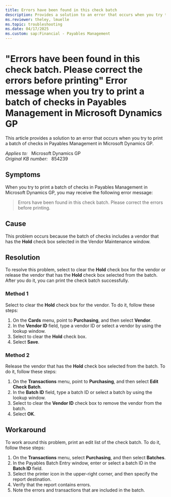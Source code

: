```yaml
---
title: Errors have been found in this check batch 
description: Provides a solution to an error that occurs when you try to print a batch of checks in Payables Management in Microsoft Dynamics GP.
ms.reviewer: theley, lmuelle
ms.topic: troubleshooting
ms.date: 04/17/2025
ms.custom: sap:Financial - Payables Management
---
```

# "Errors have been found in this check batch. Please correct the errors before printing" Error message when you try to print a batch of checks in Payables Management in Microsoft Dynamics GP

This article provides a solution to an error that occurs when you try to print a batch of checks in Payables Management in Microsoft Dynamics GP.

_Applies to:_ &nbsp; Microsoft Dynamics GP  
_Original KB number:_ &nbsp; 854239

## Symptoms

When you try to print a batch of checks in Payables Management in Microsoft Dynamics GP, you may receive the following error message:

> Errors have been found in this check batch. Please correct the errors before printing.

## Cause

This problem occurs because the batch of checks includes a vendor that has the **Hold** check box selected in the Vendor Maintenance window.

## Resolution

To resolve this problem, select to clear the **Hold** check box for the vendor or release the vendor that has the **Hold** check box selected from the batch. After you do it, you can print the check batch successfully.

### Method 1

Select to clear the **Hold** check box for the vendor. To do it, follow these steps:

1. On the **Cards** menu, point to **Purchasing**, and then select **Vendor**.
2. In the **Vendor ID** field, type a vendor ID or select a vendor by using the lookup window.
3. Select to clear the **Hold** check box.
4. Select **Save**.

### Method 2

Release the vendor that has the **Hold** check box selected from the batch. To do it, follow these steps:

1. On the **Transactions** menu, point to **Purchasing**, and then select **Edit Check Batch**.
2. In the **Batch ID** field, type a batch ID or select a batch by using the lookup window.
3. Select to clear the **Vendor ID** check box to remove the vendor from the batch.
4. Select **OK**.

## Workaround

To work around this problem, print an edit list of the check batch. To do it, follow these steps:

1. On the **Transactions** menu, select **Purchasing**, and then select **Batches**.
2. In the Payables Batch Entry window, enter or select a batch ID in the **Batch ID** field.
3. Select the printer icon in the upper-right corner, and then specify the report destination.
4. Verify that the report contains errors.
5. Note the errors and transactions that are included in the batch.
